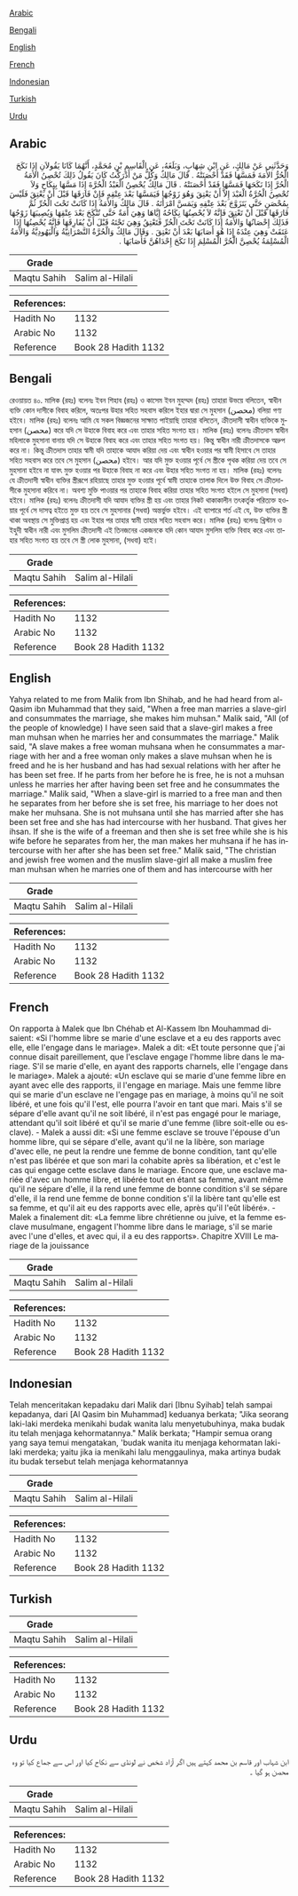 [Arabic](#arabic)

[Bengali](#bengali)

[English](#english)

[French](#french)

[Indonesian](#indonesian)

[Turkish](#turkish)

[Urdu](#urdu)

## Arabic


<div dir="rtl" lang="ar" style={{fontSize:'larger',backgroundColor:'#f8f9fa',padding:20}}>
وَحَدَّثَنِي عَنْ مَالِكٍ، عَنِ ابْنِ شِهَابٍ، وَبَلَغَهُ، عَنِ الْقَاسِمِ بْنِ مُحَمَّدٍ، أَنَّهُمَا كَانَا يَقُولاَنِ إِذَا نَكَحَ الْحُرُّ الأَمَةَ فَمَسَّهَا فَقَدْ أَحْصَنَتْهُ ‏.‏ قَالَ مَالِكٌ وَكُلُّ مَنْ أَدْرَكْتُ كَانَ يَقُولُ ذَلِكَ تُحْصِنُ الأَمَةُ الْحُرَّ إِذَا نَكَحَهَا فَمَسَّهَا فَقَدْ أَحْصَنَتْهُ ‏.‏ قَالَ مَالِكٌ يُحْصِنُ الْعَبْدُ الْحُرَّةَ إِذَا مَسَّهَا بِنِكَاحٍ وَلاَ تُحْصِنُ الْحُرَّةُ الْعَبْدَ إِلاَّ أَنْ يَعْتِقَ وَهُوَ زَوْجُهَا فَيَمَسَّهَا بَعْدَ عِتْقِهِ فَإِنْ فَارَقَهَا قَبْلَ أَنْ يَعْتِقَ فَلَيْسَ بِمُحْصَنٍ حَتَّى يَتَزَوَّجَ بَعْدَ عِتْقِهِ وَيَمَسَّ امْرَأَتَهُ ‏.‏ قَالَ مَالِكٌ وَالأَمَةُ إِذَا كَانَتْ تَحْتَ الْحُرِّ ثُمَّ فَارَقَهَا قَبْلَ أَنْ تَعْتِقَ فَإِنَّهُ لاَ يُحْصِنُهَا نِكَاحُهُ إِيَّاهَا وَهِيَ أَمَةٌ حَتَّى تُنْكَحَ بَعْدَ عِتْقِهَا وَيُصِيبَهَا زَوْجُهَا فَذَلِكَ إِحْصَانُهَا وَالأَمَةُ إِذَا كَانَتْ تَحْتَ الْحُرِّ فَتَعْتِقُ وَهِيَ تَحْتَهُ قَبْلَ أَنْ يُفَارِقَهَا فَإِنَّهُ يُحْصِنُهَا إِذَا عَتَقَتْ وَهِيَ عِنْدَهُ إِذَا هُوَ أَصَابَهَا بَعْدَ أَنْ تَعْتِقَ ‏.‏ وَقَالَ مَالِكٌ وَالْحُرَّةُ النَّصْرَانِيَّةُ وَالْيَهُودِيَّةُ وَالأَمَةُ الْمُسْلِمَةُ يُحْصِنَّ الْحُرَّ الْمُسْلِمَ إِذَا نَكَحَ إِحْدَاهُنَّ فَأَصَابَهَا ‏.‏
</div>
<div style={{backgroundColor:'#f8f9fa',padding:20, marginBottom: 10}}><table> <thead> <tr> <th>Grade</th> <th></th> </tr> </thead> <tbody> <tr><td>Maqtu Sahih</td><td>Salim al-Hilali</td></tr></tbody></table><table> <thead> <tr> <th>References:</th> <th></th> </tr> </thead> <tbody><tr><td>Hadith No</td><td>1132</td></tr><tr><td>Arabic No</td><td>1132</td></tr><tr><td>Reference</td><td>Book 28 Hadith 1132</td></tr></tbody></table></div>

## Bengali


<div dir="ltr" lang="bn" style={{fontSize:'larger',backgroundColor:'#f8f9fa',padding:20}}>
রেওয়ায়ত ৪০. মালিক (রহঃ) বলেনঃ ইবন শিহাব (রহঃ) ও কাসেম ইবন মুহম্মদ (রহঃ) তাহারা উভয়ে বলিতেন, স্বাধীন ব্যক্তি কোন দাসীকে বিবাহ করিলে, অতঃপর উহার সহিত সহবাস করিলে ইহার দ্বারা সে মুহসান (محصن) বলিয়া গণ্য হইবে। মালিক (রহঃ) বলেনঃ আমি যে সকল বিজ্ঞজনের সাক্ষাত পাইয়াছি তাহারা বলিতেন, ক্রীতদাসী স্বাধীন ব্যক্তিকে মুহসান (محصن) করে যদি সে উহাকে বিবাহ করে এবং তাহার সহিত সংগত হয়। মালিক (রহঃ) বলেনঃ ক্রীতদাস স্বাধীন মহিলাকে মুহসানা বানায় যদি সে উহাকে বিবাহ করে এবং তাহার সহিত সংগত হয়। কিন্তু স্বাধীন নারী ক্রীতদাসকে অদ্রুপ করে না। কিন্তু ক্রীতদাস তাহার স্বামী যদি তাহাকে আযাদ করিয়া দেয় এবং স্বাধীন হওয়ার পর স্বামী হিসাবে সে তাহার সহিত সহবাস করে তবে সে মুহসান (محصن) হইবে। আর যদি মুক্ত হওয়ার পূর্বে সে স্ত্রীকে পৃথক করিয়া দেয় তবে সে মুহসানা হইবে না যাবৎ মুক্ত হওয়ার পর উহাকে বিবাহ না করে এবং উহার সহিত সংগত না হয়। মালিক (রহঃ) বলেনঃ যে ক্রীতদাসী স্বাধীন ব্যক্তির স্ত্রীরূপে রহিয়াছে তাহার মুক্ত হওয়ার পূর্বে স্বামী তাহাকে তালাক দিলে উক্ত বিবাহ সে ক্রীতদাসীকে মুহসানা করিবে না। অবশ্য মুক্তি পাওয়ার পর তাহাকে বিবাহ করিয়া তাহার সহিত সংগত হইলে সে মুহসানা (সধবা) হইবে। মালিক (রহঃ) বলেনঃ ক্রীতদাসী যদি আযাদ ব্যক্তির স্ত্রী হয় এবং তাহার নিকট থাকাকালীন তৎকর্তৃক পরিত্যক্ত হওয়ার পূর্বে সে দাসত্ব হইতে মুক্ত হয় তবে সে মুহসানার (সধবা) অন্তর্ভুক্ত হইবে। এই ব্যাপারে শর্ত এই যে, উক্ত ব্যক্তির স্ত্রী থাকা অবস্থায় সে মুক্তিপ্রাপ্ত হয় এবং ইহার পর তাহার স্বামী তাহার সহিত সহবাস করে। মালিক (রহঃ) বলেনঃ খ্রিস্টান ও ইহুদী স্বাধীন নারী এবং মুসলিম ক্রীতদাসী এই তিনজনের একজনকে যদি কোন আযাদ মুসলিম ব্যক্তি বিবাহ করে এবং তাহার সহিত সংগত হয় তবে সে স্ত্রী লোক মুহসানা, (সধবা) হইে।
</div>
<div style={{backgroundColor:'#f8f9fa',padding:20, marginBottom: 10}}><table> <thead> <tr> <th>Grade</th> <th></th> </tr> </thead> <tbody> <tr><td>Maqtu Sahih</td><td>Salim al-Hilali</td></tr></tbody></table><table> <thead> <tr> <th>References:</th> <th></th> </tr> </thead> <tbody><tr><td>Hadith No</td><td>1132</td></tr><tr><td>Arabic No</td><td>1132</td></tr><tr><td>Reference</td><td>Book 28 Hadith 1132</td></tr></tbody></table></div>

## English


<div dir="ltr" lang="en" style={{fontSize:'larger',backgroundColor:'#f8f9fa',padding:20}}>
Yahya related to me from Malik from Ibn Shihab, and he had heard from al-Qasim ibn Muhammad that they said, "When a free man marries a slave-girl and consummates the marriage, she makes him muhsan." Malik said, "All (of the people of knowledge) I have seen said that a slave-girl makes a free man muhsan when he marries her and consummates the marriage." Malik said, "A slave makes a free woman muhsana when he consummates a marriage with her and a free woman only makes a slave muhsan when he is freed and he is her husband and has had sexual relations with her after he has been set free. If he parts from her before he is free, he is not a muhsan unless he marries her after having been set free and he consummates the marriage." Malik said, "When a slave-girl is married to a free man and then he separates from her before she is set free, his marriage to her does not make her muhsana. She is not muhsana until she has married after she has been set free and she has had intercourse with her husband. That gives her ihsan. If she is the wife of a freeman and then she is set free while she is his wife before he separates from her, the man makes her muhsana if he has intercourse with her after she has been set free." Malik said, "The christian and jewish free women and the muslim slave-girl all make a muslim free man muhsan when he marries one of them and has intercourse with her
</div>
<div style={{backgroundColor:'#f8f9fa',padding:20, marginBottom: 10}}><table> <thead> <tr> <th>Grade</th> <th></th> </tr> </thead> <tbody> <tr><td>Maqtu Sahih</td><td>Salim al-Hilali</td></tr></tbody></table><table> <thead> <tr> <th>References:</th> <th></th> </tr> </thead> <tbody><tr><td>Hadith No</td><td>1132</td></tr><tr><td>Arabic No</td><td>1132</td></tr><tr><td>Reference</td><td>Book 28 Hadith 1132</td></tr></tbody></table></div>

## French


<div dir="ltr" lang="fr" style={{fontSize:'larger',backgroundColor:'#f8f9fa',padding:20}}>
On rapporta à Malek que Ibn Chéhab et Al-Kassem Ibn Mouhammad disaient: «Si l'homme libre se marie d'une esclave et a eu des rapports avec elle, elle l'engage dans le mariage». Malek a dit: «Et toute personne que j'ai connue disait pareillement, que l'esclave engage l'homme libre dans le mariage. S'il se marie d'elle, en ayant des rapports charnels, elle l'engage dans le mariage». Malek a ajouté: «Un esclave qui se marie d'une femme libre en ayant avec elle des rapports, il l'engage en mariage. Mais une femme libre qui se marie d'un esclave ne l'engage pas en mariage, à moins qu'il ne soit libéré, et une fois qu'il l'est, elle pourra l'avoir en tant que mari. Mais s'il se sépare d'elle avant qu'il ne soit libéré, il n'est pas engagé pour le mariage, attendant qu'il soit libéré et qu'il se marie d'une femme (libre soit-elle ou esclave). - Malek a aussi dit: «Si une femme esclave se trouve l'épouse d'un homme libre, qui se sépare d'elle, avant qu'il ne la libère, son mariage d'avec elle, ne peut la rendre une femme de bonne condition, tant qu'elle n'est pas libérée et que son mari la cohabite après sa libération, et c'est le cas qui engage cette esclave dans le mariage. Encore que, une esclave mariée d'avec un homme libre, et libérée tout en étant sa femme, avant même qu'il ne sépare d'elle, il la rend une femme de bonne condition s'il se sépare d'elle, il la rend une femme de bonne condition s'il la libère tant qu'elle est sa femme, et qu'il ait eu des rapports avec elle, après qu'il l'eût libéré». - Malek a finalement dit: «La femme libre chrétienne ou juive, et la femme esclave musulmane, engagent l'homme libre dans le mariage, s'il se marie avec l'une d'elles, et avec qui, il a eu des rapports». Chapitre XVIII Le mariage de la jouissance
</div>
<div style={{backgroundColor:'#f8f9fa',padding:20, marginBottom: 10}}><table> <thead> <tr> <th>Grade</th> <th></th> </tr> </thead> <tbody> <tr><td>Maqtu Sahih</td><td>Salim al-Hilali</td></tr></tbody></table><table> <thead> <tr> <th>References:</th> <th></th> </tr> </thead> <tbody><tr><td>Hadith No</td><td>1132</td></tr><tr><td>Arabic No</td><td>1132</td></tr><tr><td>Reference</td><td>Book 28 Hadith 1132</td></tr></tbody></table></div>

## Indonesian


<div dir="ltr" lang="id" style={{fontSize:'larger',backgroundColor:'#f8f9fa',padding:20}}>
Telah menceritakan kepadaku dari Malik dari [Ibnu Syihab] telah sampai kepadanya, dari [Al Qasim bin Muhammad] keduanya berkata; "Jika seorang laki-laki merdeka menikahi budak wanita lalu menyetubuhinya, maka budak itu telah menjaga kehormatannya." Malik berkata; "Hampir semua orang yang saya temui mengatakan, 'budak wanita itu menjaga kehormatan laki-laki merdeka; yaitu jika ia menikahi lalu menggaulinya, maka artinya budak itu budak tersebut telah menjaga kehormatannya
</div>
<div style={{backgroundColor:'#f8f9fa',padding:20, marginBottom: 10}}><table> <thead> <tr> <th>Grade</th> <th></th> </tr> </thead> <tbody> <tr><td>Maqtu Sahih</td><td>Salim al-Hilali</td></tr></tbody></table><table> <thead> <tr> <th>References:</th> <th></th> </tr> </thead> <tbody><tr><td>Hadith No</td><td>1132</td></tr><tr><td>Arabic No</td><td>1132</td></tr><tr><td>Reference</td><td>Book 28 Hadith 1132</td></tr></tbody></table></div>

## Turkish


<div dir="ltr" lang="tr" style={{fontSize:'larger',backgroundColor:'#f8f9fa',padding:20}}>

</div>
<div style={{backgroundColor:'#f8f9fa',padding:20, marginBottom: 10}}><table> <thead> <tr> <th>Grade</th> <th></th> </tr> </thead> <tbody> <tr><td>Maqtu Sahih</td><td>Salim al-Hilali</td></tr></tbody></table><table> <thead> <tr> <th>References:</th> <th></th> </tr> </thead> <tbody><tr><td>Hadith No</td><td>1132</td></tr><tr><td>Arabic No</td><td>1132</td></tr><tr><td>Reference</td><td>Book 28 Hadith 1132</td></tr></tbody></table></div>

## Urdu


<div dir="rtl" lang="ur" style={{fontSize:'larger',backgroundColor:'#f8f9fa',padding:20}}>
ابن شہاب اور قاسم بن محمد کہتے ہیں اگر آزاد شخص نے لونڈی سے نکاح کیا اور اس سے جماع کیا تو وہ محصن ہو گیا ۔
</div>
<div style={{backgroundColor:'#f8f9fa',padding:20, marginBottom: 10}}><table> <thead> <tr> <th>Grade</th> <th></th> </tr> </thead> <tbody> <tr><td>Maqtu Sahih</td><td>Salim al-Hilali</td></tr></tbody></table><table> <thead> <tr> <th>References:</th> <th></th> </tr> </thead> <tbody><tr><td>Hadith No</td><td>1132</td></tr><tr><td>Arabic No</td><td>1132</td></tr><tr><td>Reference</td><td>Book 28 Hadith 1132</td></tr></tbody></table></div>